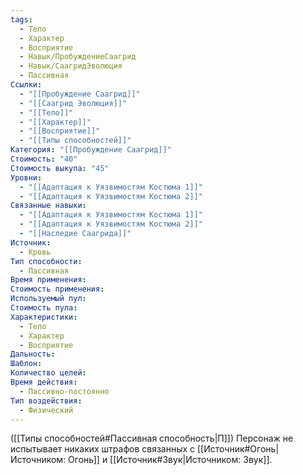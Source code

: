 ```yaml
---
tags:
  - Тело
  - Характер
  - Восприятие
  - Навык/ПробуждениеСаагрид
  - Навык/СаагридЭволюция
  - Пассивная
Ссылки:
  - "[[Пробуждение Саагрид]]"
  - "[[Саагрид Эволюция]]"
  - "[[Тело]]"
  - "[[Характер]]"
  - "[[Восприятие]]"
  - "[[Типы способностей]]"
Категория: "[[Пробуждение Саагрид]]"
Стоимость: "40"
Стоимость выкупа: "45"
Уровни:
  - "[[Адаптация к Уязвимостям Костюма 1]]"
  - "[[Адаптация к Уязвимостям Костюма 2]]"
Связанные навыки:
  - "[[Адаптация к Уязвимостям Костюма 1]]"
  - "[[Адаптация к Уязвимостям Костюма 2]]"
  - "[[Наследие Саагрида]]"
Источник:
  - Кровь
Тип способности:
  - Пассивная
Время применения: 
Стоимость применения: 
Используемый пул: 
Стоимость пула: 
Характеристики:
  - Тело
  - Характер
  - Восприятие
Дальность: 
Шаблон: 
Количество целей: 
Время действия:
  - Пассивно-постоянно
Тип воздействия:
  - Физический
---
```

([[Типы способностей#Пассивная способность|П]]) Персонаж не испытывает никаких штрафов связанных с [[Источник#Огонь|Источником: Огонь]] и [[Источник#Звук|Источником: Звук]].